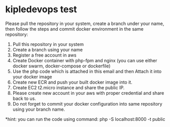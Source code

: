 # kipledevops test

Please pull the repository in your system, create a branch under your name, then follow the steps and commit docker environment in the same repository:

1. Pull this repository in your system
2. Create a branch using your name 
3. Register a free account in aws
4. Create Docker container with php-fpm and nginx (you can use either docker swarm, docker-compose or dockerfile)
5. Use the php code which is attached in this email and then Attach it into your docker image 
6. Create new ECR and push your built docker image into it.
7. Create EC2 t2.micro instance and share the public IP.
8. Please create new account in your aws with proper credential and share back to us.
9. Do not forget to commit your docker configuration into same repository using your branch name.


*hint: you can run the code using command: php -S localhost:8000 -t public


